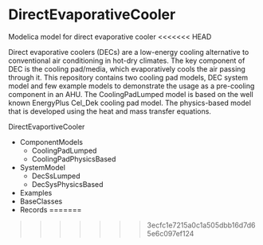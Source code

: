 # DirectEvaporativeCooler
Modelica model for direct evaporative cooler
<<<<<<< HEAD

Direct evaporative coolers (DECs) are a low-energy cooling alternative to conventional air
conditioning in hot-dry climates. The key component of DEC is the cooling pad/media, which
evaporatively cools the air passing through it. This repository contains two cooling pad models, 
DEC system model and few example models to demonstrate the usage as a pre-cooling component in an
AHU. The CoolingPadLumped model is based on the well known EnergyPlus Cel_Dek cooling pad model.
The physics-based model that is developed using the heat and mass transfer equations.

DirectEvaportiveCooler
   - ComponentModels
      - CoolingPadLumped
      - CoolingPadPhysicsBased
   - SystemModel
      - DecSsLumped
      - DecSysPhysicsBased
   - Examples
   - BaseClasses
   - Records
=======
>>>>>>> 3ecfc1e7215a0c1a505dbb16d7d65e6c097ef124
